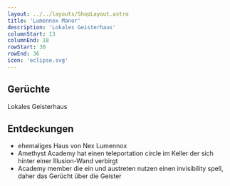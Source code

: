 ```yaml
---
layout: ../../layouts/ShopLayout.astro
title: 'Lumennox Manor'
description: 'Lokales Geisterhaus'
columnStart: 13
columnEnd: 18
rowStart: 30
rowEnd: 36
icon: 'eclipse.svg'
---
```

## Gerüchte
Lokales Geisterhaus

## Entdeckungen
- ehemaliges Haus von Nex Lumennox
- Amethyst Academy hat einen teleportation circle im Keller der sich hinter einer Illusion-Wand verbirgt
- Academy member die ein und austreten nutzen einen invisibility spell, daher das Gerücht über die Geister